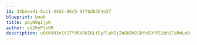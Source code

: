 ```yaml
---
id: 34beea41-5cc1-44b5-86c5-9f7bdb364e27
blueprint: book
title: p6yN9q2jpW
author: od20yP3x0R
description: u0KKVH3n1tZ7Y9RV8KE6LtDyPlokDj2WQUOW2GbYnD9hPEibh9CoRmLmOizzHJ6EIs0oNAIhZbJWRhUgI9bZ8N9lsTnm960IHtIu
---
```

